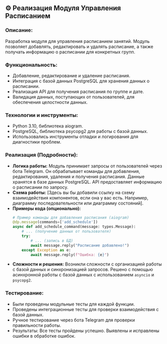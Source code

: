 ## ⚙️ Реализация Модуля Управления Расписанием

### Описание:

Разработка модуля для управления расписанием занятий. Модуль позволяет добавлять, редактировать и удалять расписание, а также получать информацию о расписании для конкретных групп.

### Функциональность:

*   Добавление, редактирование и удаление расписания.
*   Интеграция с базой данных PostgreSQL для хранения данных о расписании.
*   Реализация API для получения расписания по группе и дате.
*   Валидация данных, поступающих от пользователей, для обеспечения целостности данных.

### Технологии и инструменты:

*   Python 3.10, библиотека aiogram.
*   PostgreSQL, библиотека psycopg2 для работы с базой данных.
*   Использовались инструменты отладки и логирования для диагностики проблем.

### Реализация (Подробности):

*   **Логика работы:** Модуль принимает запросы от пользователей через бота Telegram.  Он обрабатывает команды для добавления, редактирования, удаления и получения расписания.  Данные хранятся в базе данных PostgreSQL.  API предоставляет информацию о расписании по запросу.
*   **Схема работы:**  [Здесь вы бы добавили ссылку на схему взаимодействия компонентов, если она у вас есть.  Например, диаграмму последовательности или диаграмму состояний].
*   **Примеры кода (опционально):**
    ```python
    # Пример команды для добавления расписания (aiogram)
    @dp.message(commands=['add_schedule'])
    async def add_schedule_command(message: types.Message):
        # ... (получение данных от пользователя)
        try:
            # ... (запись в БД)
            await message.reply("Расписание добавлено!")
        except Exception as e:
            await message.reply(f"Ошибка: {e}")
    ```
*   **Сложности и решения:**  Возникли сложности с организацией работы с базой данных и синхронизацией запросов.  Решено с помощью асинхронной работы с базой данных с использованием `asyncio` и `psycopg2`.

### Тестирование:

*   Были проведены модульные тесты для каждой функции.
*   Проведены интеграционные тесты для проверки взаимодействия с базой данных.
*   Ручное тестирование через бота Telegram для проверки правильности работы.
*   Результаты: Все тесты пройдены успешно.  Выявлены и исправлены ошибки в обработке ошибок.
